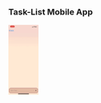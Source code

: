### Task-List Mobile App

<img src="https://github.com/noymashat/Task-List/blob/master/assets/tasklist.gif" width="60" height="140" />